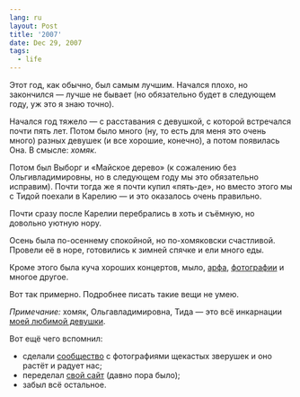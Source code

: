 ```yaml
---
lang: ru
layout: Post
title: '2007'
date: Dec 29, 2007
tags:
  - life
---
```


Этот год, как обычно, был самым лучшим. Начался плохо, но закончился — лучше не бывает (но обязательно будет в следующем году, уж это я знаю точно).

<!--more-->

Начался год тяжело — с расставания с девушкой, с которой встречался почти пять лет. Потом было много (ну, то есть для меня это очень много) разных девушек (и все хорошие, конечно), а потом появилась Она. В смысле: *хомяк*.

Потом был Выборг и «Майское дерево» (к сожалению без Ольгивладимировны, но в следующем году мы это обязательно исправим). Почти тогда же я почти купил «пять-де», но вместо этого мы с Тидой поехали в Карелию — и это оказалось очень правильно.

Почти сразу после Карелии перебрались в хоть и съёмную, но довольно уютную нору.

Осень была по-осеннему спокойной, но по-хомяковски счастливой. Провели её в норе, готовились к зимней спячке и ели много еды.

Кроме этого была куча хороших концертов, мыло, [арфа](/blog/1483), [фотографии](http://morning.photos/albums) и многое другое.

Вот так примерно. Подробнее писать такие вещи не умею.

*Примечание:* хомяк, Ольгавладимировна, Тида — это всё инкарнации [моей любимой девушки](http://airve.livejournal.com/).

Вот ещё чего вспомнил:

- сделали [сообщество](http://community.livejournal.com/hamster_photo/) с фотографиями щекастых зверушек и оно растёт и радует нас;
- переделал [свой сайт](http://sapegin.ru/) (давно пора было);
- забыл всё остальное.
